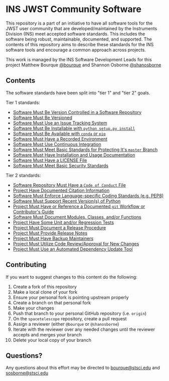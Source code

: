 # INS JWST Community Software

This repository is a part of an initiative to have all software tools for the JWST user community that are developed/maintained by the Instruments Division (INS) meet accepted software standards. This includes the software being robust, maintainable, documented, and supported. The contents of this repository aims to describe these standards for the INS software tools and encourage a common approach across projects.

This work is managed by the INS Software Development Leads for this project Matthew Bourque [@bourque](https://github.com/bourque) and Shannon Osborne [@shanosborne](https://github.com/shanosborne)

## Contents

The software standards have been split into "tier 1" and "tier 2" goals.

Tier 1 standards:
- [Software Must Be Version Controlled in a Software Repository](tier1_standards/version_controlled_in_repo.md)
- [Software Must Be Versioned](tier1_standards/versioned_releases.md)
- [Software Must Use an Issue Tracking System](tier1_standards/issue_tracking_system.md)
- [Software Must Be Installable with `python setup.py install`](tier1_standards/package_structure.md)
- [Software Must Be Available with `conda` or `pip`](tier1_standards/conda_or_pip.md)
- [Software Must Have a Recorded Environment](tier1_standards/software_environment.md)
- [Software Must Use Continuous Integration](tier1_standards/ci.md)
- [Software Must Meet Basic Standards for Protecting It's `master` Branch](tier1_standards/protected_master_branch.md)
- [Software Must Have Installation and Usage Documentation](tier1_standards/documentation.md)
- [Software Must Have a LICENSE File](tier1_standards/license_file.md)
- [Software Must Meet Basic Security Standards](tier1_standards/security_standards.md)

Tier 2 standards:

- [Software Repository Must Have a ``Code of Conduct`` File](tier2_standards/code_of_conduct.md)
- [Project Have Documented Citation Information](tier2_standards/citation_information.md)
- [Software Must Enforce Language-specific Coding Standards (e.g. PEP8)](tier2_standards/coding_standards.md)
- [Software Must Support Recent Version(s) of Python](tier2_standards/python_version.md)
- [Project Must Have or Reference a Documented ``git`` Workflow or Contributor's Guide](tier2_standards/git_workflow.md)
- [Software Must Document Modules, Classes, and/or Functions](tier2_standards/api_documentation.md)
- [Project Have Some Unit and/or Regression Tests](tier2_standards/test_coverage.md)
- [Project Must Document a Release Procedure](tier2_standards/release_procedure.md)
- [Project Must Provide Release Notes](tier2_standards/release_notes.md)
- [Project Must Have Backup Maintainers](tier2_standards/backup_maintainers.md)
- [Project Must Utilize Code Review/Approval for New Changes](tier2_standards/code_review.md)
- [Project Must Use an Automated Dependency Update Tool](tier2_standards/automated_dependency.md)

## Contributing

If you want to suggest changes to this content do the following:
1. Create a fork of this repository
2. Make a local clone of your fork
3. Ensure your personal fork is pointing upstream properly
4. Create a branch on that personal fork
5. Make your changes
6. Push that branch to your personal GitHub repository (i.e. ``origin``)
7. On the ``spacetelescope`` repository, create a pull request
8. Assign a reviewer (either ``@bourque`` or ``@shanosborne``)
9. Iterate with the reviewer over any needed changes until the reviewer accepts and merges your branch
10. Delete your local copy of your branch

## Questions?

Any questions about this effort may be directed to bourque@stsci.edu and sosborne@stsci.edu
